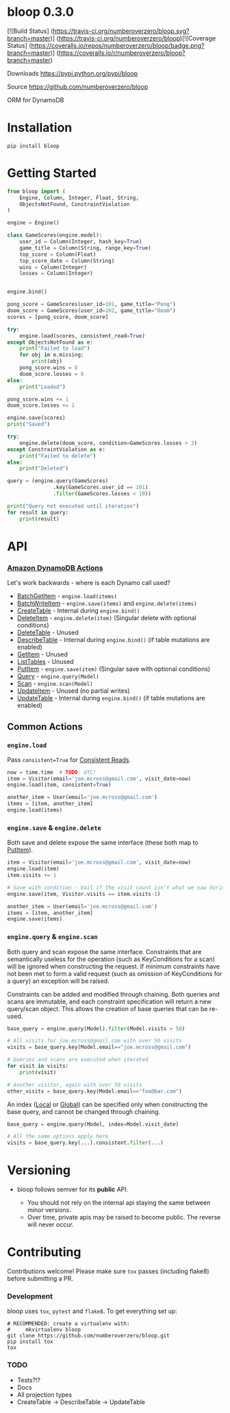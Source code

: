 # bloop 0.3.0

[![Build Status]
(https://travis-ci.org/numberoverzero/bloop.svg?branch=master)]
(https://travis-ci.org/numberoverzero/bloop)[![Coverage Status]
(https://coveralls.io/repos/numberoverzero/bloop/badge.png?branch=master)]
(https://coveralls.io/r/numberoverzero/bloop?branch=master)

Downloads https://pypi.python.org/pypi/bloop

Source https://github.com/numberoverzero/bloop

ORM for DynamoDB

# Installation

`pip install bloop`

# Getting Started

```python
from bloop import (
    Engine, Column, Integer, Float, String,
    ObjectsNotFound, ConstraintViolation
)

engine = Engine()

class GameScores(engine.model):
    user_id = Column(Integer, hash_key=True)
    game_title = Column(String, range_key=True)
    top_score = Column(Float)
    top_score_date = Column(String)
    wins = Column(Integer)
    losses = Column(Integer)


engine.bind()

pong_score = GameScores(user_id=101, game_title="Pong")
doom_score = GameScores(user_id=102, game_title="Doom")
scores = [pong_score, doom_score]

try:
    engine.load(scores, consistent_read=True)
except ObjectsNotFound as e:
    print("Failed to load")
    for obj in e.missing:
        print(obj)
    pong_score.wins = 0
    doom_score.losses = 0
else:
    print("Loaded")

pong_score.wins += 1
doom_score.losses += 1

engine.save(scores)
print("Saved")

try:
    engine.delete(doom_score, condition=GameScores.losses > 3)
except ConstraintViolation as e:
    print("Failed to delete")
else:
    print("Deleted")

query = (engine.query(GameScores)
               .key(GameScores.user_id == 101)
               .filter(GameScores.losses < 10))

print("Query not executed until iteration")
for result in query:
    print(result)

```

# API

### [Amazon DynamoDB Actions](actions)

Let's work backwards - where is each Dynamo call used?

* [BatchGetItem](batch-get) - `engine.load(items)`
* [BatchWriteItem](batch-write) - `engine.save(items)` and `engine.delete(items)`
* [CreateTable](create-table) - Internal during `engine.bind()`
* [DeleteItem](delete-item) - `engine.delete(item)` (Singular delete with optional conditions)
* [DeleteTable](delete-table) - Unused
* [DescribeTable](describe-table) - Internal during `engine.bind()` (if table mutations are enabled)
* [GetItem](get-item) - Unused
* [ListTables](list-tables) - Unused
* [PutItem](put-item) - `engine.save(item)` (Singular save with optional conditions)
* [Query](query) - `engine.query(Model)`
* [Scan](scan) - `engine.scan(Model)`
* [UpdateItem](update-item) - Unused (no partial writes)
* [UpdateTable](update-table) - Internal during `engine.bind()` (if table mutations are enabled)

## Common Actions

### `engine.load`

Pass `consistent=True` for [Consistent Reads](consistent-reads).

```python
now = time.time  # TODO: UTC!
item = Visitor(email='joe.mcross@gmail.com', visit_date=now)
engine.load(item, consistent=True)

another_item = User(email='joe.mcross@gmail.com')
items = [item, another_item]
engine.load(items)
```

### `engine.save` & `engine.delete`

Both save and delete expose the same interface (these both map to [PutItem](put-item)).

```python
item = Visitor(email='joe.mcross@gmail.com', visit_date=now)
engine.load(item)
item.visits += 1

# Save with condition - bail if the visit count isn't what we saw during load
engine.save(item, Visitor.visits == item.visits-1)

another_item = User(email='joe.mcross@gmail.com')
items = [item, another_item]
engine.save(items)
```

### `engine.query` & `engine.scan`

Both query and scan expose the same interface.  Constraints that are semantically useless for the operation (such as KeyConditions for a scan) will be ignored when constructing the request.  If minimum constraints have not been met to form a valid request (such as omission of KeyConditions for a query) an exception will be raised.

Constraints can be added and modified through chaining.  Both queries and scans are immutable,
and each constraint specification will return a new query/scan object.  This allows the creation of base queries that can be re-used.

```python
base_query = engine.query(Model).filter(Model.visits > 50)

# All visits for joe.mcross@gmail.com with over 50 visits
visits = base_query.key(Model.email=="joe.mcross@gmail.com")

# Queries and scans are executed when iterated
for visit in visits:
    print(visit)

# Another visitor, again with over 50 visits
other_visits = base_query.key(Model.email=="foo@bar.com")
```

An index ([Local](lsi) or [Global](gsi)) can be specified only when constructing the base query, and cannot be changed through chaining.

```python
base_query = engine.query(Model, index=Model.visit_date)

# All the same options apply here
visits = base_query.key(...).consistent.filter(...)
```

# Versioning

* bloop follows semver for its **public** API.

  * You should not rely on the internal api staying the same between minor versions.
  * Over time, private apis may be raised to become public.  The reverse will never occur.

# Contributing
Contributions welcome!  Please make sure `tox` passes (including flake8) before submitting a PR.

### Development
bloop uses `tox`, `pytest` and `flake8`.  To get everything set up:

```
# RECOMMENDED: create a virtualenv with:
#     mkvirtualenv bloop
git clone https://github.com/numberoverzero/bloop.git
pip install tox
tox
```

### TODO

* Tests?!?
* Docs
* All projection types
* CreateTable -> DescribeTable -> UpdateTable

[actions]: http://docs.aws.amazon.com/amazondynamodb/latest/APIReference/API_Operations.html
[consistent-reads]: http://docs.aws.amazon.com/amazondynamodb/latest/developerguide/APISummary.html
[lsi]: http://docs.aws.amazon.com/amazondynamodb/latest/developerguide/LSI.html
[gsi]: http://docs.aws.amazon.com/amazondynamodb/latest/developerguide/GSI.html

[batch-get]: http://docs.aws.amazon.com/amazondynamodb/latest/APIReference/API_BatchGetItem.html
[batch-write]: http://docs.aws.amazon.com/amazondynamodb/latest/APIReference/API_BatchWriteItem.html
[create-table]: http://docs.aws.amazon.com/amazondynamodb/latest/APIReference/API_CreateTable.html
[delete-item]: http://docs.aws.amazon.com/amazondynamodb/latest/APIReference/API_DeleteItem.html
[delete-table]: http://docs.aws.amazon.com/amazondynamodb/latest/APIReference/API_DeleteTable.html
[describe-table]: http://docs.aws.amazon.com/amazondynamodb/latest/APIReference/API_DescribeTable.html
[get-item]: http://docs.aws.amazon.com/amazondynamodb/latest/APIReference/API_GetItem.html
[list-tables]: http://docs.aws.amazon.com/amazondynamodb/latest/APIReference/API_ListTables.html
[put-item]: http://docs.aws.amazon.com/amazondynamodb/latest/APIReference/API_PutItem.html
[query]: http://docs.aws.amazon.com/amazondynamodb/latest/APIReference/API_Query.html
[scan]: http://docs.aws.amazon.com/amazondynamodb/latest/APIReference/API_Scan.html
[update-item]: http://docs.aws.amazon.com/amazondynamodb/latest/APIReference/API_UpdateItem.html
[update-table]: http://docs.aws.amazon.com/amazondynamodb/latest/APIReference/API_UpdateTable.html

